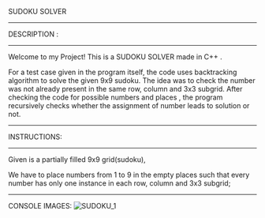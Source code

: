 SUDOKU SOLVER 
__________________________________________________________ 

DESCRIPTION : 
___________________________________________________________________ 

Welcome to my Project! This is a SUDOKU SOLVER made in C++ .  

For a test case given in the program itself, the code uses backtracking algorithm to solve the given 9x9 sudoku.
The idea was to check the  number was not already present in the same   row, column and 3x3 subgrid.
After  checking the code for possible numbers and places  , the program recursively checks whether the assignment of number leads to solution or not.   
___________________________________________________________________ 
INSTRUCTIONS: 
___________________________________________________________________ 

 Given is a partially filled 9x9 grid(sudoku),  

We have to place numbers from 1 to 9 in the empty places such that every number has only one instance in each row, column  and 3x3 subgrid; 

__________________________________________________________________ 

 

CONSOLE IMAGES: 
![SUDOKU_1](https://github.com/NAVYA-KAUSHIK/SudokuSolver/assets/146051697/ea795df5-817b-4e45-be80-c2ab236d37a9)

 

 

 
